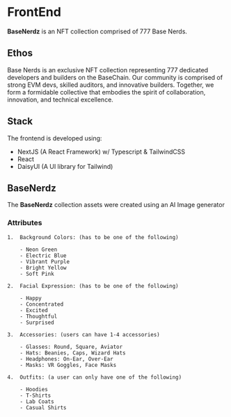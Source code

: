 # FrontEnd

<b>BaseNerdz</b> is an NFT collection comprised of 777 Base Nerds. 

## Ethos

Base Nerds is an exclusive NFT collection representing 777 dedicated developers and builders on the BaseChain. Our community is comprised of strong EVM devs, skilled auditors, and innovative builders. Together, we form a formidable collective that embodies the spirit of collaboration, innovation, and technical excellence.


## Stack

The frontend is developed using:
- NextJS (A React Framework) w/ Typescript & TailwindCSS
- React
- DaisyUI (A UI library for Tailwind)

## BaseNerdz

The **BaseNerdz** collection assets were created using an AI Image generator

### Attributes

	1.	Background Colors: (has to be one of the following)
	    
        - Neon Green
	    - Electric Blue
	    - Vibrant Purple
	    - Bright Yellow
	    - Soft Pink

	2.	Facial Expression: (has to be one of the following)
	    
        - Happy
	    - Concentrated
	    - Excited
	    - Thoughtful
	    - Surprised

	3.	Accessories: (users can have 1-4 accessories)
		
        - Glasses: Round, Square, Aviator
		- Hats: Beanies, Caps, Wizard Hats
		- Headphones: On-Ear, Over-Ear
		- Masks: VR Goggles, Face Masks

	4.	Outfits: (a user can only have one of the following)
		
        - Hoodies
		- T-Shirts
		- Lab Coats
		- Casual Shirts


